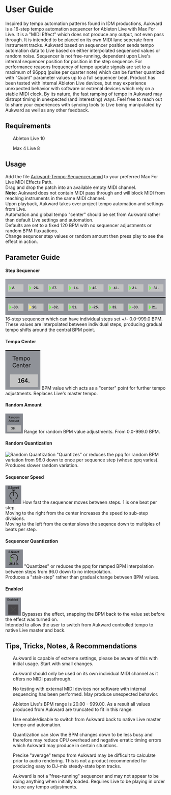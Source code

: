<h1>User Guide</h1>

Inspired by tempo automation patterns found in IDM productions, Aukward is a 16-step tempo automation sequencer for Ableton Live with Max For Live. It is a "MIDI Effect" which does not produce any output, not even pass through. It is intended to be placed on its own MIDI lane seperate from instrument tracks. Aukward based on sequencer position sends tempo automation data to Live based on either interpolated sequenced values or random noise. Sequencer is not free-running, dependent upon Live's internal sequencer position for position in the step sequence. For performance reasons frequency of tempo update signals are set to a maximum of 96ppq (pulse per quarter note) which can be further quantized with "Quant" parameter values up to a full sequencer beat. Product has been tested with internal Ableton Live devices, but may experience unexpected behavior with software or extrenal devices which rely on a stable MIDI clock. By its nature, the fast ramping of tempo in Aukward may distrupt timing in unexpected (and interesting) ways. Feel free to reach out to share your experiences with syncing tools to Live being manipulated by Aukward as well as any other feedback.

<h2>Requirements</h2>
  <ul>Ableton Live 10</ul>
  <ul>Max 4 Live 8</ul>

<h2>Usage</h2>

Add the file [Aukward-Tempo-Sequencer.amxd](/devices/Aukward-Tempo-Sequencer.amxd) to your preferred Max For Live MIDI Effects Path.<br>
Drag and drop the patch into an available empty MIDI channel.<br>
<b>Note</b>: Aukward does not contain MIDI pass through and will block MIDI from reaching instruments in the same MIDI channel.<br>
Upon playback, Aukward takes over project tempo automation and settings from Live. <br>
Automation and global tempo "center" should be set from Aukward rather than default Live settings and automation.<br>
Defaults are set to a fixed 120 BPM with no sequencer adjustments or random BPM fluxuations. <br>
Change sequncer step values or random amount then press play to see the effect in action.<br>

<h2>Parameter Guide</h2>

<h4>Step Sequencer</h4>
<img src="/img/01-seq.png" alt="Step Sequencer">
16-step sequencer which can have individual steps set +/- 0.0-999.0 BPM. <br>
These values are interpolated between individual steps, producing gradual tempo shifts around the central BPM point.<br>

<h4>Tempo Center</h4>
<img src="/img/02-center.png" alt="Tempo Center">
BPM value which acts as a "center" point for further tempo adjustments. Replaces Live's master tempo.<br>

<h4>Random Amount</h4>
<img src="/img/03-random.png" alt="Random Amount">
Range for random BPM value adjustments. From 0.0-999.0 BPM.<br>

<h4>Random Quantization</h4>
<img src="/img/03-rquant.png" alt="Random Quantization">
"Quantizes" or reduces the ppq for random BPM variation from 96.0 down to once per sequence step (whose ppq varies). Produces slower random variation.<br>

<h4>Sequencer Speed</h4>
<img src="/img/04-sspeed.png" alt="Sequencer Speed">
How fast the sequencer moves between steps. 1 is one beat per step.<br>
Moving to the right from the center increases the speed to sub-step divisions.<br>
Moving to the left from the center slows the seqence down to multiples of beats per step.<br>

<h4>Sequencer Quantization</h4>
<img src="/img/05-squant.png" alt="Sequencer Quantization">
"Quantizes" or reduces the ppq for ramped BPM interpolation between steps from 96.0 down to no interpolation.<br>
Produces a "stair-step" rather than gradual change between BPM values.<br>

<h4>Enabled</h4>
<img src="/img/06-enabled.png" alt="Enabled">
Bypasses the effect, snapping the BPM back to the value set before the effect was turned on.<br>
Intended to allow the user to switch from Aukward controlled tempo to native Live master and back.<br>


<h2>Tips, Tricks, Notes, & Recommendations</h2>
  <ul>Aukward is capable of extreme settings, please be aware of this with initial usage. Start with small changes.</ul>
  <ul>Aukward should only be used on its own individual MIDI channel as it offers no MIDI passthrough.</ul>
  <ul>No testing with external MIDI devices nor software with internal sequencing has been performed. May produce unexpected behavior.</ul>
  <ul>Ableton Live's BPM range is 20.00 - 999.00. As a result all values produced from Aukward are truncated to fit in this range.</ul>
  <ul>Use enable/disable to switch from Aukward back to native Live master tempo and automation.</ul>
  <ul>Quantization can slow the BPM changes down to be less busy and therefore may reduce CPU overhead and negative erratic timing errors which Aukward may produce in certain situations.</ul>
  <ul>Precise "average" tempo from Aukward may be difficult to calculate prior to audio rendering. This is not a product recommended for producing easy to DJ-mix steady-state bpm tracks.</ul>
  <ul>Aukward is not a "free-running" sequencer and may not appear to be doing anything when initially loaded. Requires Live to be playing in order to see any tempo adjustments.</ul>